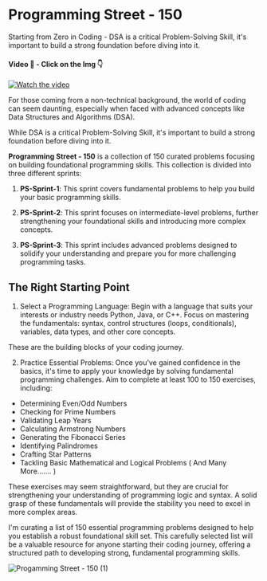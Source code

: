 # Programming Street - 150
Starting from Zero in Coding - DSA is a critical Problem-Solving Skill, it's important to build a strong foundation before diving into it.

#### Video 🎥 - Click on the Img 👇
[![Watch the video](https://github.com/user-attachments/assets/77812dca-b9ac-4598-8831-c253789e5781)](https://www.youtube.com/watch?v=f-CTHI3xl74)

For those coming from a non-technical background, the world of coding can seem daunting, especially when faced with advanced concepts like Data Structures and Algorithms (DSA). 

While DSA is a critical Problem-Solving Skill, it's important to build a strong foundation before diving into it.

**Programming Street - 150** is a collection of 150 curated problems focusing on building foundational programming skills. This collection is divided into three different sprints:

1. **PS-Sprint-1**: This sprint covers fundamental problems to help you build your basic programming skills.

2. **PS-Sprint-2**: This sprint focuses on intermediate-level problems, further strengthening your foundational skills and introducing more complex concepts.

3. **PS-Sprint-3**: This sprint includes advanced problems designed to solidify your understanding and prepare you for more challenging programming tasks.

## The Right Starting Point

1. Select a Programming Language: Begin with a language that suits your interests or industry needs Python, Java, or C++. Focus on mastering the fundamentals: syntax, control structures (loops, conditionals), variables, data types, and other core concepts. 

These are the building blocks of your coding journey.

2. Practice Essential Problems: Once you’ve gained confidence in the basics, it's time to apply your knowledge by solving fundamental programming challenges. Aim to complete at least 100 to 150 exercises, including:
 - Determining Even/Odd Numbers
 - Checking for Prime Numbers
 - Validating Leap Years
 - Calculating Armstrong Numbers
 - Generating the Fibonacci Series
 - Identifying Palindromes
 - Crafting Star Patterns
 - Tackling Basic Mathematical and Logical Problems ( And Many More....... )

These exercises may seem straightforward, but they are crucial for strengthening your understanding of programming logic and syntax. A solid grasp of these fundamentals will provide the stability you need to excel in more complex areas.

I'm curating a list of 150 essential programming problems designed to help you establish a robust foundational skill set. This carefully selected list will be a valuable resource for anyone starting their coding journey, offering a structured path to developing strong, fundamental programming skills.

![Progamming Street - 150 (1)](https://github.com/user-attachments/assets/5770ae88-fd83-4c86-8588-6aa00ab20e6a)


